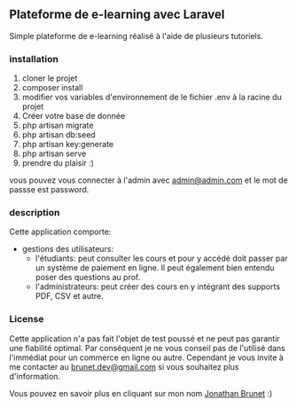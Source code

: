## Plateforme de e-learning avec Laravel

Simple plateforme de e-learning réalisé à l'aide de plusieurs tutoriels.

### installation

1. cloner le projet
2. composer install
3. modifier vos variables d'environnement de le fichier .env à la racine du projet
4. Créer votre base de donnée
5. php artisan migrate
6. php artisan db:seed
7. php artisan key:generate
8. php artisan serve
9. prendre du plaisir :)

vous pouvez vous connecter à l'admin avec admin@admin.com et le mot de passse est password.

### description

Cette application comporte:

- gestions des utilisateurs:
  - l'étudiants: peut consulter les cours et pour y accédé doit passer par un système de paiement en ligne.
                Il peut également bien entendu poser des questions au prof.
  - l'administrateurs: peut créer des cours en y intégrant des supports PDF, CSV et autre.

### License

Cette application n'a pas fait l'objet de test poussé et ne peut pas garantir une fiabilité optimal.
Par conséquent je ne vous conseil pas de l'utilisé dans l'immédiat pour un commerce en ligne ou autre.
Cependant je vous invite à me contacter au brunet.dev@gmail.com si vous souhaitez plus d'information.  

Vous pouvez en savoir plus en cliquant sur mon nom [Jonathan Brunet](http://www.brunetdeveloppeur.com) :)
